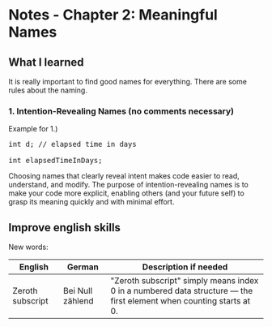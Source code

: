 # Notes - Chapter 2: Meaningful Names
## What I learned
It is really important to find good names for everything. There are some rules about the naming.
<br>
### 1. Intention-Revealing Names (no comments necessary)
Example for 1.)
<pre>
int d; // elapsed time in days 

int elapsedTimeInDays; 
</pre>
Choosing names that clearly reveal intent makes code easier to read, understand, and modify. The purpose of intention-revealing names is to make your code more explicit, enabling others (and your future self) to grasp its meaning quickly and with minimal effort.

## Improve english skills
New words:

|English|German|Description if needed|
|----------|----------|----------|
|Zeroth subscript|Bei Null zählend| "Zeroth subscript" simply means index 0 in a numbered data structure — the first element when counting starts at 0.|
